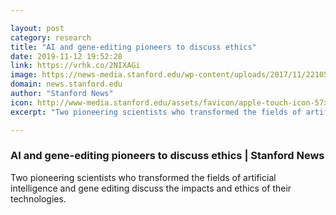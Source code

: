 ```yaml
---

layout: post
category: research
title: "AI and gene-editing pioneers to discuss ethics"
date: 2019-11-12 19:52:28
link: https://vrhk.co/2NIXAGi
image: https://news-media.stanford.edu/wp-content/uploads/2017/11/22105946/neighbors_fei-fei.jpg
domain: news.stanford.edu
author: "Stanford News"
icon: http://www-media.stanford.edu/assets/favicon/apple-touch-icon-57x57.png
excerpt: "Two pioneering scientists who transformed the fields of artificial intelligence and gene editing discuss the impacts and ethics of their technologies."

---
```


### AI and gene-editing pioneers to discuss ethics | Stanford News

Two pioneering scientists who transformed the fields of artificial intelligence and gene editing discuss the impacts and ethics of their technologies.